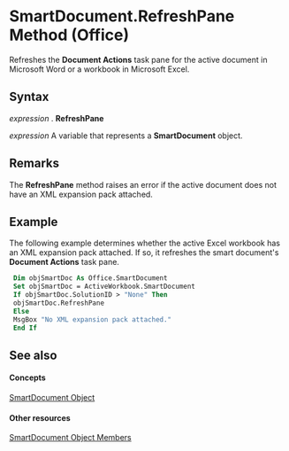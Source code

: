 
# SmartDocument.RefreshPane Method (Office)

Refreshes the  **Document Actions** task pane for the active document in Microsoft Word or a workbook in Microsoft Excel.


## Syntax

 _expression_ . **RefreshPane**

 _expression_ A variable that represents a **SmartDocument** object.


## Remarks

The  **RefreshPane** method raises an error if the active document does not have an XML expansion pack attached.


## Example

The following example determines whether the active Excel workbook has an XML expansion pack attached. If so, it refreshes the smart document's  **Document Actions** task pane.


```vb
 Dim objSmartDoc As Office.SmartDocument 
 Set objSmartDoc = ActiveWorkbook.SmartDocument 
 If objSmartDoc.SolutionID > "None" Then 
 objSmartDoc.RefreshPane 
 Else 
 MsgBox "No XML expansion pack attached." 
 End If 

```


## See also


#### Concepts


[SmartDocument Object](b56a86eb-a031-d50b-905e-ef8b91914d61.md)
#### Other resources


[SmartDocument Object Members](980de42d-6992-6107-a3fb-33e8c78da202.md)
